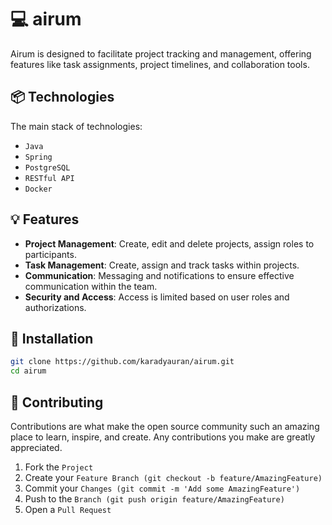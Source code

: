# 💻 airum
Airum is designed to facilitate project tracking and management, offering features like task assignments, project timelines, and collaboration tools.

## 📦 Technologies
The main stack of technologies:
- `Java`
- `Spring`
- `PostgreSQL`
- `RESTful API`
- `Docker`

## 💡 Features

- **Project Management**: Create, edit and delete projects, assign roles to participants.
- **Task Management**: Create, assign and track tasks within projects.
- **Communication**: Messaging and notifications to ensure effective communication within the team.
- **Security and Access**: Access is limited based on user roles and authorizations.

## 👾 Installation

```bash
git clone https://github.com/karadyauran/airum.git
cd airum
```
## 🤝 Contributing

Contributions are what make the open source community such an amazing place to learn, inspire, and create. Any contributions you make are greatly appreciated.

1. Fork the `Project`
2. Create your `Feature Branch (git checkout -b feature/AmazingFeature)` 
3. Commit your `Changes (git commit -m 'Add some AmazingFeature')`
4. Push to the `Branch (git push origin feature/AmazingFeature)`
5. Open a `Pull Request`
